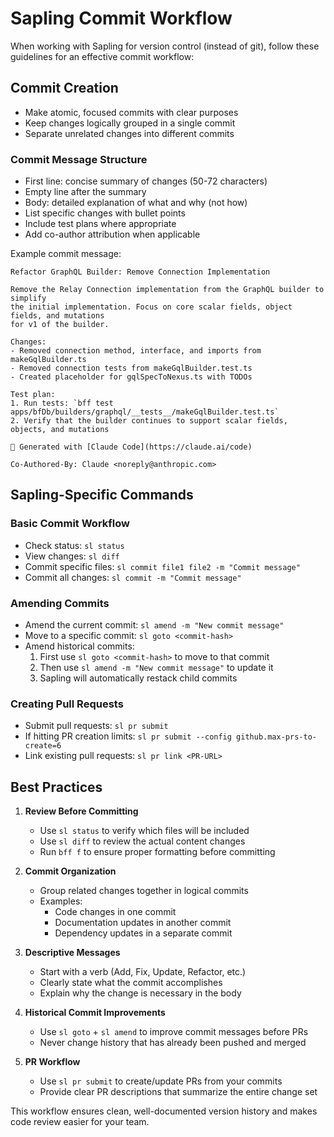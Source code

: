 # Sapling Commit Workflow

When working with Sapling for version control (instead of git), follow these guidelines for an effective commit workflow:

## Commit Creation

- Make atomic, focused commits with clear purposes
- Keep changes logically grouped in a single commit
- Separate unrelated changes into different commits

### Commit Message Structure
- First line: concise summary of changes (50-72 characters)
- Empty line after the summary
- Body: detailed explanation of what and why (not how)
- List specific changes with bullet points
- Include test plans where appropriate
- Add co-author attribution when applicable

Example commit message:
```
Refactor GraphQL Builder: Remove Connection Implementation

Remove the Relay Connection implementation from the GraphQL builder to simplify
the initial implementation. Focus on core scalar fields, object fields, and mutations
for v1 of the builder.

Changes:
- Removed connection method, interface, and imports from makeGqlBuilder.ts
- Removed connection tests from makeGqlBuilder.test.ts
- Created placeholder for gqlSpecToNexus.ts with TODOs

Test plan:
1. Run tests: `bff test apps/bfDb/builders/graphql/__tests__/makeGqlBuilder.test.ts`
2. Verify that the builder continues to support scalar fields, objects, and mutations

🤖 Generated with [Claude Code](https://claude.ai/code)

Co-Authored-By: Claude <noreply@anthropic.com>
```

## Sapling-Specific Commands

### Basic Commit Workflow
- Check status: `sl status`
- View changes: `sl diff`
- Commit specific files: `sl commit file1 file2 -m "Commit message"`
- Commit all changes: `sl commit -m "Commit message"`

### Amending Commits
- Amend the current commit: `sl amend -m "New commit message"`
- Move to a specific commit: `sl goto <commit-hash>`
- Amend historical commits:
  1. First use `sl goto <commit-hash>` to move to that commit
  2. Then use `sl amend -m "New commit message"` to update it
  3. Sapling will automatically restack child commits

### Creating Pull Requests
- Submit pull requests: `sl pr submit`
- If hitting PR creation limits: `sl pr submit --config github.max-prs-to-create=6`
- Link existing pull requests: `sl pr link <PR-URL>`

## Best Practices

1. **Review Before Committing**
   - Use `sl status` to verify which files will be included
   - Use `sl diff` to review the actual content changes
   - Run `bff f` to ensure proper formatting before committing

2. **Commit Organization**
   - Group related changes together in logical commits
   - Examples:
     - Code changes in one commit
     - Documentation updates in another commit
     - Dependency updates in a separate commit

3. **Descriptive Messages**
   - Start with a verb (Add, Fix, Update, Refactor, etc.)
   - Clearly state what the commit accomplishes
   - Explain why the change is necessary in the body

4. **Historical Commit Improvements**
   - Use `sl goto` + `sl amend` to improve commit messages before PRs
   - Never change history that has already been pushed and merged

5. **PR Workflow**
   - Use `sl pr submit` to create/update PRs from your commits
   - Provide clear PR descriptions that summarize the entire change set

This workflow ensures clean, well-documented version history and makes code review easier for your team.